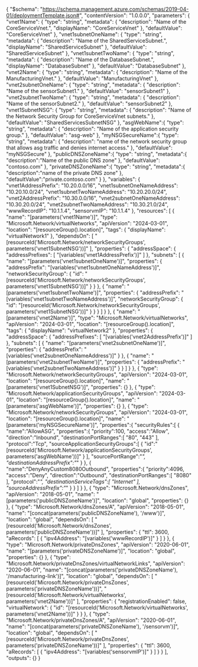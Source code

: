 {
    "$schema": "https://schema.management.azure.com/schemas/2019-04-01/deploymentTemplate.json#",
    "contentVersion": "1.0.0.0",
    "parameters": {
        "vnet1Name": {
            "type": "string",
            "metadata": {
                "description": "Name of the CoreServiceVnet.",
                "displayName": "CoreServiceVnet"
            },
            "defaultValue": "CoreServiceVnet"
        },
        "vnet1subnetOneName": {
            "type": "string",
            "metadata": {
                "description": "Name of the SharedServiceSubnet.",
                "displayName": "SharedServiceSubnet"
            },
            "defaultValue": "SharedServiceSubnet"
        },
        "vnet1subnetTwoName": {
            "type": "string",
            "metadata": {
                "description": "Name of the DatabaseSubnet.",
                "displayName": "DatabaseSubnet"
            },
            "defaultValue": "DatabaseSubnet"
        },
        "vnet2Name": {
            "type": "string",
            "metadata": {
                "description": "Name of the ManufacturingVnet."
            },
            "defaultValue": "ManufacturingVnet"
        },
        "vnet2subnetOneName": {
            "type": "string",
            "metadata": {
                "description": "Name of the sensorSubnet1."
            },
            "defaultValue": "sensorSubnet1"
        },
        "vnet2subnetTwoName": {
            "type": "string",
            "metadata": {
                "description": "Name of the sensorSubnet2."
            },
            "defaultValue": "sensorSubnet2"
        },
        "vnet1SubnetNSG": {
            "type": "string",
            "metadata": {
                "description": "Name of the Network Security Group for CoreServiceVnet subnets."
            },
            "defaultValue": "SharedServicesSubnetNSG"
        },
        "asgWebName":{
            "type": "string",
            "metadata": {
                "description": "Name of the application security group."
            },
            "defaultValue": "asg-web"
        },
        "myNSGSecureName":{
            "type": "string",
            "metadata": {
                "description": "name of the network security group that allows asg traffic and denies internet access."
            },
            "defaultValue": "myNSGSecure"
        },
        "publicDNSZoneName":{
            "type": "string",
            "metadata":{
                "description":"Name of the public DNS zone"
            },
            "defaultValue": "contoso.com"
        },
        "privateDNSZoneName":{
            "type": "string",
            "metadata":{
                "description":"name of the private DNS zone"
            },
            "defaultValue":"private.contoso.com"
        }
    },
    "variables": {
        "vnet1AddressPrefix": "10.20.0.0/16",
        "vnet1subnetOneNameAddress": "10.20.10.0/24",
        "vnet1subnetTwoNameAddress": "10.20.20.0/24",
        "vnet2AddressPrefix": "10.30.0.0/16",
        "vnet2subnetOneNameAddress": "10.30.20.0/24",
        "vnet2subnetTwoNameAddress": "10.30.21.0/24",
        "wwwRecordIP": "10.1.1.4",
        "sensorvmIP": "10.1.1.4"
    },
    "resources": [
        {
            "name": "[parameters('vnet1Name')]",
            "type": "Microsoft.Network/virtualNetworks",
            "apiVersion": "2024-03-01",
            "location": "[resourceGroup().location]",
            "tags": {
                "displayName": "virtualNetwork1"
            },
            "dependsOn": [
                "[resourceId('Microsoft.Network/networkSecurityGroups', parameters('vnet1SubnetNSG'))]"
            ],
            "properties": {
                "addressSpace": {
                    "addressPrefixes": [
                        "[variables('vnet1AddressPrefix')]"
                    ]
                },
                "subnets": [
                    {
                        "name": "[parameters('vnet1subnetOneName')]",
                        "properties": {
                            "addressPrefix": "[variables('vnet1subnetOneNameAddress')]",
                            "networkSecurityGroup": {
                                "id": "[resourceId('Microsoft.Network/networkSecurityGroups', parameters('vnet1SubnetNSG'))]"
                            }
                        }
                    },
                    {
                        "name": "[parameters('vnet1subnetTwoName')]",
                        "properties": {
                            "addressPrefix": "[variables('vnet1subnetTwoNameAddress')]",
                            "networkSecurityGroup": {
                                "id": "[resourceId('Microsoft.Network/networkSecurityGroups', parameters('vnet1SubnetNSG'))]"
                            }
                        }
                    }
                ]
            }
        },
        {
            "name": "[parameters('vnet2Name')]",
            "type": "Microsoft.Network/virtualNetworks",
            "apiVersion": "2024-03-01",
            "location": "[resourceGroup().location]",
            "tags": {
                "displayName": "virtualNetwork2"
            },
            "properties": {
                "addressSpace": {
                    "addressPrefixes": [
                        "[variables('vnet2AddressPrefix')]"
                    ]
                },
                "subnets": [
                    {
                        "name": "[parameters('vnet2subnetOneName')]",
                        "properties": {
                            "addressPrefix": "[variables('vnet2subnetOneNameAddress')]"
                        }
                    },
                    {
                        "name": "[parameters('vnet2subnetTwoName')]",
                        "properties": {
                            "addressPrefix": "[variables('vnet2subnetTwoNameAddress')]"
                        }
                    }
                ]
            }
        },
        {
            "type": "Microsoft.Network/networkSecurityGroups",
            "apiVersion": "2024-03-01",
            "location": "[resourceGroup().location]",
            "name": "[parameters('vnet1SubnetNSG')]",
            "properties": {}
        },
        {
            "type": "Microsoft.Network/applicationSecurityGroups",
            "apiVersion": "2024-03-01",
            "location": "[resourceGroup().location]",
            "name": "[parameters('asgWebName')]",
            "properties": {}
        },
        {
            "type": "Microsoft.Network/networkSecurityGroups",
            "apiVersion": "2024-03-01",
            "location": "[resourceGroup().location]",
            "name": "[parameters('myNSGSecureName')]",
            "properties":{
                "securityRules":[
                    {
                        "name":"AllowASG",
                        "properties":{
                            "priority":100,
                            "access":"Allow",
                            "direction":"Inbound",
                            "destinationPortRanges":[
                                "80",
                                "443"
                            ],
                            "protocol":"Tcp",
                            "sourceApplicationSecurityGroups":[
                                {
                                    "id":"[resourceId('Microsoft.Network/applicationSecurityGroups', parameters('asgWebName'))]"
                                }
                            ],
                            "sourcePortRange":"*",
                            "destinationAddressPrefix":"*"
                        }
                    },
                    {
                        "name":"DenyAnyCustom8080Outbound",
                        "properties":{
                            "priority":4096,
                            "access":"Deny",
                            "direction":"Outbound",
                            "destinationPortRanges":[
                                "8080"
                            ],
                            "protocol":"*",
                            "destinationServiceTags":[
                                "Internet"
                            ],
                            "sourceAddressPrefix":"*"
                        }
                    }
                ]
            }
        },
        {
            "type": "Microsoft.Network/dnsZones",
            "apiVersion": "2018-05-01",
            "name": "[parameters('publicDNSZoneName')]",
            "location": "global",
            "properties": {}
        },
        {
            "type": "Microsoft.Network/dnsZones/A",
            "apiVersion": "2018-05-01",
            "name": "[concat(parameters('publicDNSZoneName'), '/www')]",
            "location": "global",
            "dependsOn": [
                "[resourceId('Microsoft.Network/dnsZones', parameters('publicDNSZoneName'))]"
            ],
            "properties": {
                "ttl": 3600,
                "aRecords": [
                    {
                        "ipv4Address": "[variables('wwwRecordIP')]"
                    }
                ]
            }
        },
        {
            "type": "Microsoft.Network/privateDnsZones",
            "apiVersion": "2020-06-01",
            "name": "[parameters('privateDNSZoneName')]",
            "location": "global",
            "properties": {}
        },
        {
            "type": "Microsoft.Network/privateDnsZones/virtualNetworkLinks",
            "apiVersion": "2020-06-01",
            "name": "[concat(parameters('privateDNSZoneName'), '/manufacturing-link')]",
            "location": "global",
            "dependsOn": [
                "[resourceId('Microsoft.Network/privateDnsZones', parameters('privateDNSZoneName'))]",
                "[resourceId('Microsoft.Network/virtualNetworks', parameters('vnet2Name'))]"
            ],
            "properties": {
                "registrationEnabled": false,
                "virtualNetwork": {
                    "id": "[resourceId('Microsoft.Network/virtualNetworks', parameters('vnet2Name'))]"
                }
            }
        },
        {
            "type": "Microsoft.Network/privateDnsZones/A",
            "apiVersion": "2020-06-01",
            "name": "[concat(parameters('privateDNSZoneName'), '/sensorvm')]",
            "location": "global",
            "dependsOn": [
                "[resourceId('Microsoft.Network/privateDnsZones', parameters('privateDNSZoneName'))]"
            ],
            "properties": {
                "ttl": 3600,
                "aRecords": [
                    {
                        "ipv4Address": "[variables('sensorvmIP')]"
                    }
                ]
            }
        }
    ],
    "outputs": {}
}
